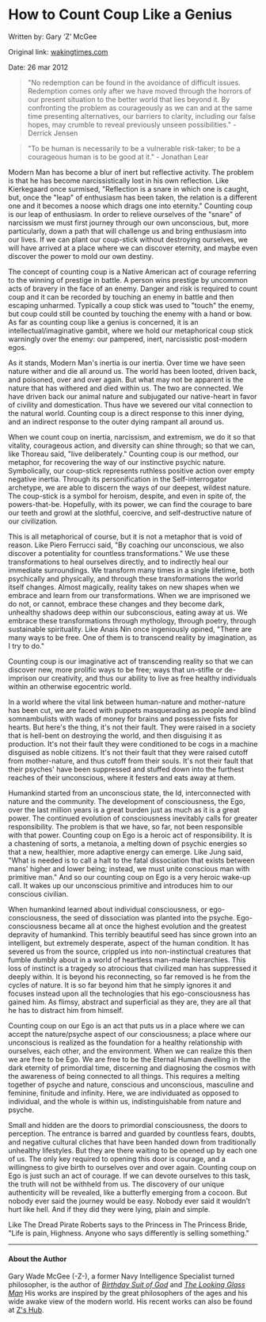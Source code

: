 # How to Count Coup Like a Genius

Written by: Gary ‘Z’ McGee

Original link: [wakingtimes.com](http://wakingtimes.com/2012/03/26/how-to-count-coup-like-a-genius/)

Date: 26 mar 2012

> "No redemption can be found in the avoidance of difficult issues. Redemption comes only after we have moved through the horrors of our present situation to the better world that lies beyond it. By confronting the problem as courageously as we can and at the same time presenting alternatives, our barriers to clarity, including our false hopes, may crumble to reveal previously unseen possibilities." - Derrick Jensen

> "To be human is necessarily to be a vulnerable risk-taker; to be a courageous human is to be good at it." - Jonathan Lear

Modern Man has become a blur of inert but reflective activity. The problem is that he has become narcissistically lost in his own reflection. Like Kierkegaard once surmised, "Reflection is a snare in which one is caught, but, once the "leap" of enthusiasm has been taken, the relation is a different one and it becomes a noose which drags one into eternity." Counting coup is our leap of enthusiasm. In order to relieve ourselves of the "snare" of narcissism we must first journey through our own unconscious, but, more particularly, down a path that will challenge us and bring enthusiasm into our lives. If we can plant our coup-stick without destroying ourselves, we will have arrived at a place where we can discover eternity, and maybe even discover the power to mold our own destiny.

The concept of counting coup is a Native American act of courage referring to the winning of prestige in battle. A person wins prestige by uncommon acts of bravery in the face of an enemy. Danger and risk is required to count coup and it can be recorded by touching an enemy in battle and then escaping unharmed. Typically a coup stick was used to "touch" the enemy, but coup could still be counted by touching the enemy with a hand or bow. As far as counting coup like a genius is concerned, it is an intellectual/imaginative gambit, where we hold our metaphorical coup stick warningly over the enemy: our pampered, inert, narcissistic post-modern egos.

As it stands, Modern Man's inertia is our inertia. Over time we have seen nature wither and die all around us. The world has been looted, driven back, and poisoned, over and over again. But what may not be apparent is the nature that has withered and died within us. The two are connected. We have driven back our animal nature and subjugated our native-heart in favor of civility and domestication. Thus have we severed our vital connection to the natural world. Counting coup is a direct response to this inner dying, and an indirect response to the outer dying rampant all around us.

When we count coup on inertia, narcissism, and extremism, we do it so that vitality, courageous action, and diversity can shine through; so that we can, like Thoreau said, "live deliberately." Counting coup is our method, our metaphor, for recovering the way of our instinctive psychic nature. Symbolically, our coup-stick represents ruthless positive action over empty negative inertia. Through its personification in the Self-interrogator archetype, we are able to discern the ways of our deepest, wildest nature. The coup-stick is a symbol for heroism, despite, and even in spite of, the powers-that-be. Hopefully, with its power, we can find the courage to bare our teeth and growl at the slothful, coercive, and self-destructive nature of our civilization.

This is all metaphorical of course, but it is not a metaphor that is void of reason. Like Piero Ferrucci said, "By coaching our unconscious, we also discover a potentiality for countless transformations." We use these transformations to heal ourselves directly, and to indirectly heal our immediate surroundings. We transform many times in a single lifetime, both psychically and physically, and through these transformations the world itself changes. Almost magically, reality takes on new shapes when we embrace and learn from our transformations. When we are imprisoned we do not, or cannot, embrace these changes and they become dark, unhealthy shadows deep within our subconscious, eating away at us. We embrace these transformations through mythology, through poetry, through sustainable spirituality. Like Anais Nin once ingeniously opined, "There are many ways to be free. One of them is to transcend reality by imagination, as I try to do."

Counting coup is our imaginative act of transcending reality so that we can discover new, more prolific ways to be free; ways that un-stifle or de-imprison our creativity, and thus our ability to live as free healthy individuals within an otherwise egocentric world.

In a world where the vital link between human-nature and mother-nature has been cut, we are faced with puppets masquerading as people and blind somnambulists with wads of money for brains and possessive fists for hearts. But here's the thing, it's not their fault. They were raised in a society that is hell-bent on destroying the world, and then disguising it as production. It's not their fault they were conditioned to be cogs in a machine disguised as noble citizens. It's not their fault that they were raised cutoff from mother-nature, and thus cutoff from their souls. It's not their fault that their psyches' have been suppressed and stuffed down into the furthest reaches of their unconscious, where it festers and eats away at them.

Humankind started from an unconscious state, the Id, interconnected with nature and the community. The development of consciousness, the Ego, over the last million years is a great burden just as much as it is a great power. The continued evolution of consciousness inevitably calls for greater responsibility. The problem is that we have, so far, not been responsible with that power. Counting coup on Ego is a heroic act of responsibility. It is a chastening of sorts, a metanoia, a melting down of psychic energies so that a new, healthier, more adaptive energy can emerge. Like Jung said, "What is needed is to call a halt to the fatal dissociation that exists between mans' higher and lower being; instead, we must unite conscious man with primitive man." And so our counting coup on Ego is a very heroic wake-up call. It wakes up our unconscious primitive and introduces him to our conscious civilian.

When humankind learned about individual consciousness, or ego-consciousness, the seed of dissociation was planted into the psyche. Ego-consciousness became all at once the highest evolution and the greatest depravity of humankind. This terribly beautiful seed has since grown into an intelligent, but extremely desperate, aspect of the human condition. It has severed us from the source, crippled us into non-instinctual creatures that fumble dumbly about in a world of heartless man-made hierarchies. This loss of instinct is a tragedy so atrocious that civilized man has suppressed it deeply within. It is beyond his reconnecting, so far removed is he from the cycles of nature. It is so far beyond him that he simply ignores it and focuses instead upon all the technologies that his ego-consciousness has gained him. As flimsy, abstract and superficial as they are, they are all that he has to distract him from himself.

Counting coup on our Ego is an act that puts us in a place where we can accept the nature/psyche aspect of our consciousness; a place where our unconscious is realized as the foundation for a healthy relationship with ourselves, each other, and the environment. When we can realize this then we are free to be Ego. We are free to be the Eternal Human dwelling in the dark eternity of primordial time, discerning and diagnosing the cosmos with the awareness of being connected to all things. This requires a melting together of psyche and nature, conscious and unconscious, masculine and feminine, finitude and infinity. Here, we are individuated as opposed to individual, and the whole is within us, indistinguishable from nature and psyche.

Small and hidden are the doors to primordial consciousness, the doors to perception. The entrance is barred and guarded by countless fears, doubts, and negative cultural cliches that have been handed down from traditionally unhealthy lifestyles. But they are there waiting to be opened up by each one of us. The only key required to opening this door is courage, and a willingness to give birth to ourselves over and over again. Counting coup on Ego is just such an act of courage. If we can devote ourselves to this task, the truth will not be withheld from us. The discovery of our unique authenticity will be revealed, like a butterfly emerging from a cocoon. But nobody ever said the journey would be easy. Nobody ever said it wouldn't hurt like hell. And if they did they were lying, plain and simple.

Like The Dread Pirate Roberts says to the Princess in The Princess Bride, "Life is pain, Highness. Anyone who says differently is selling something."

<hr />

#### About the Author

Gary Wade McGee (-Z-), a former Navy Intelligence Specialist turned philosopher, is the author of _[Birthday Suit of God](http://www.amazon.com/Birthday-Suit-God-G-W-McGee/dp/1612960677/ref=sr_1_1?s=books&ie=UTF8&qid=1333039378&sr=1-1)_ and _[The Looking Glass Man](http://www.amazon.com/The-Looking-Glass-G-W-McGee/dp/1424159687/ref=sr_1_7?s=books&ie=UTF8&qid=1333120050&sr=1-7)_ His works are inspired by the great philosophers of the ages and his wide awake view of the modern world. His recent works can also be found at [Z's Hub](http://letter-z.hubpages.com/).
